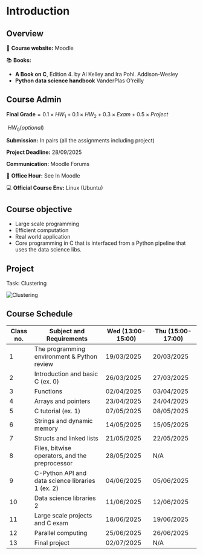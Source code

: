 <!-- #region -->
# Introduction

## Overview


🔗 **Course website:** Moodle

📚 **Books:**

*   **A Book on C**, Edition 4. by Al Kelley and Ira Pohl. Addison-Wesley
*   **Python data science handbook** VanderPlas O'reilly
## Course Admin

$\textbf{Final Grade} = 0.1\times HW_1+0.1\times HW_2+ 0.3\times Exam + 0.5\times Project$

$\ HW_0 (optional)$

**Submission:** In pairs (all the assignments including project)

**Project Deadline:** 28/09/2025

**Communication:** Moodle Forums

📅 **Office Hour:** See In Moodle

💻 **Official Course Env:**  Linux (Ubuntu)


## Course objective

* Large scale programming
* Efficient computation
* Real world application
* Core programming in C that is interfaced from a Python pipeline that uses the data science libs.

## Project
Task: Clustering

![Clustering](images/clustering.png)

## Course Schedule

| Class no. | Subject and Requirements | Wed (13:00-15:00) | Thu (15:00-17:00) |
|-----------|--------------------------|----------------|----------------|
| 1         | The programming environment & Python review | 19/03/2025 | 20/03/2025 |
| 2         | Introduction and basic C (ex. 0) | 26/03/2025 | 27/03/2025 |
| 3         | Functions | 02/04/2025 | 03/04/2025 |
| 4         | Arrays and pointers | 23/04/2025 | 24/04/2025 |
| 5         | C tutorial (ex. 1) | 07/05/2025 | 08/05/2025 |
| 6         | Strings and dynamic memory | 14/05/2025 | 15/05/2025 |
| 7         | Structs and linked lists | 21/05/2025 | 22/05/2025 |
| 8         | Files, bitwise operators, and the preprocessor | 28/05/2025 | N/A |
| 9         | C-Python API and data science libraries 1 (ex. 2) | 04/06/2025 | 05/06/2025 |
| 10        | Data science libraries 2 | 11/06/2025 | 12/06/2025 |
| 11        | Large scale projects and C exam| 18/06/2025 | 19/06/2025 |
| 12        | Parallel computing| 25/06/2025 | 26/06/2025 |
| 13        | Final project | 02/07/2025 | N/A |